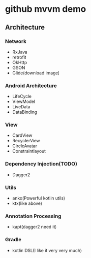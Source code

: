 # github mvvm demo

## Architecture

### Network
- RxJava
- retrofit
- OkHttp
- GSON
- Glide(download image)

### Android Architecture
- LifeCycle
- ViewModel
- LiveData
- DataBinding

### View
- CardView
- RecyclerView
- CircleAvatar
- Constraintlayout

### Dependency Injection(TODO)
- Dagger2

### Utils
- anko(Powerful kotlin utils)
- ktx(like above)

### Annotation Processing
- kapt(dagger2 need it)

### Gradle
- kotlin DSL(I like it very very much)
